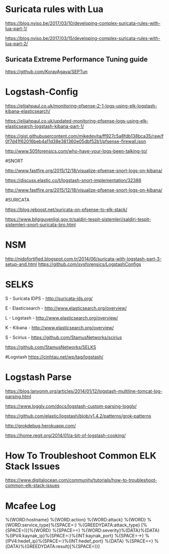 Suricata rules with Lua
=======================

https://blog.nviso.be/2017/03/10/developing-complex-suricata-rules-with-lua-part-1/

https://blog.nviso.be/2017/03/15/developing-complex-suricata-rules-with-lua-part-2/

Suricata Extreme Performance Tuning guide
--------------------------------------------

https://github.com/KorayAgaya/SEPTun


# Logstash-Config

https://elijahpaul.co.uk/monitoring-pfsense-2-1-logs-using-elk-logstash-kibana-elasticsearch/

https://elijahpaul.co.uk/updated-monitoring-pfsense-logs-using-elk-elasticsearch-logstash-kibana-part-1/

https://gist.githubusercontent.com/mikedevita/ff927c5a8fdb138bca35/raw/f0f7d41f62016beb4a11d38e381360e05dbf52b1/pfsense-firewall.json

http://www.505forensics.com/who-have-your-logs-been-talking-to/


#SNORT

http://www.fastfire.org/2015/12/18/visualize-pfsense-snort-logs-on-kibana/

https://discuss.elastic.co/t/logstash-snort-implementation/32386

http://www.fastfire.org/2015/12/18/visualize-pfsense-snort-logs-on-kibana/

#SURICATA

https://blog.reboost.net/suricata-on-pfsense-to-elk-stack/

https://www.bilgiguvenligi.gov.tr/saldiri-tespit-sistemleri/saldiri-tespit-sistemleri-snort-suricata-bro.html

# NSM
http://nidofortified.blogspot.com.tr/2014/06/suricata-with-logstash-part-3-setup-and.html
https://github.com/sysforensics/LogstashConfigs

# SELKS
S - Suricata IDPS - http://suricata-ids.org/

E - Elasticsearch - http://www.elasticsearch.org/overview/

L - Logstash - http://www.elasticsearch.org/overview/

K - Kibana - http://www.elasticsearch.org/overview/

S - Scirius - https://github.com/StamusNetworks/scirius

https://github.com/StamusNetworks/SELKS

#Logstash
https://cinhtau.net/wp/tag/logstash/

# Logstash Parse
https://blog.lanyonm.org/articles/2014/01/12/logstash-multiline-tomcat-log-parsing.html

https://www.loggly.com/docs/logstash-custom-parsing-loggly/

https://github.com/elastic/logstash/blob/v1.4.2/patterns/grok-patterns

http://grokdebug.herokuapp.com/

https://home.regit.org/2014/01/a-bit-of-logstash-cooking/

How To Troubleshoot Common ELK Stack Issues
==============================

https://www.digitalocean.com/community/tutorials/how-to-troubleshoot-common-elk-stack-issues

Mcafee Log
==========

%{WORD:hostname} %{WORD:action} %{WORD:attack} %{WORD} %{WORD:service_type}%{SPACE=:} %{GREEDYDATA:attack_type} [%{SPACE=)}]%{WORD} %{SPACE==} %{WORD:severity}%{DATA}%{DATA} %{IPV4:kaynak_ip}%{SPACE=:}%{INT:kaynak_port} %{SPACE=->} %{IPV4:hedef_ip}%{SPACE=:}%{INT:hedef_port} %{DATA} %{SPACE==} %{DATA}%{GREEDYDATA:result}[%{SPACE=)}]

